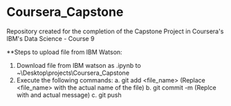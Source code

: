 # Coursera_Capstone
Repository created for the completion of the Capstone Project in Coursera's IBM's Data Science - Course 9

**Steps to upload file from IBM Watson:

1. Download file from IBM watson as .ipynb to ~\Desktop\projects\Coursera_Capstone
2. Execute the following commands:
    a. git add <file_name>            (Replace <file_name> with the actual name of the file)
    b. git commit -m <user message>   (Replce <user message> with and actual message)
    c. git push
